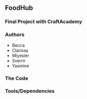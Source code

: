 ## FoodHub 
### Final Project with CraftAcademy

### Authors
- Becca
- Clarissa
- Miyesier
- Sverrir
- Yasmine

### The Code

### Tools/Dependencies
